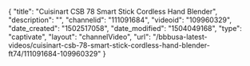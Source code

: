 {
    "title": "Cuisinart CSB 78 Smart Stick Cordless Hand Blender",
    "description": "",
    "channelid": "111091684",
    "videoid": "109960329",
    "date_created": "1502517058",
    "date_modified": "1504049168",
    "type": "captivate",
    "layout": "channelVideo",
    "url": "\/bbbusa-latest-videos\/cuisinart-csb-78-smart-stick-cordless-hand-blender-ft74\/111091684-109960329"
}